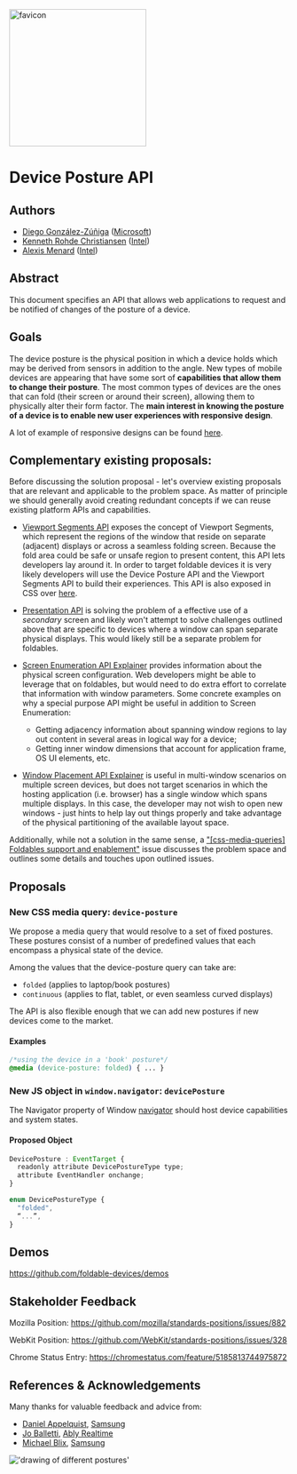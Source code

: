 <img width="247" alt="favicon" src="https://user-images.githubusercontent.com/73939538/123794912-4c089380-d8db-11eb-811b-7367461cfdd4.png">

# Device Posture API

## Authors
* [Diego González-Zúñiga](https://twitter.com/diekus) ([Microsoft](https://microsoft.com))
* [Kenneth Rohde Christiansen](https://twitter.com/kennethrohde) ([Intel](https://intel.com))
* [Alexis Menard](https://twitter.com/darktears) ([Intel](https://intel.com))

## Abstract

This document specifies an API that allows web applications to request and be notified of changes of the posture of a device.

## Goals

The device posture is the physical position in which a device holds which may be derived from sensors in addition to the angle. New types of mobile devices are appearing that have some sort of **capabilities that allow them to change their posture**. The most common types of devices are the ones that can fold (their screen or around their screen), allowing them to physically alter their form factor. The **main interest in knowing the posture of a device is to enable new user experiences with responsive design**.

A lot of example of responsive designs can be found [here](https://github.com/foldable-devices/demos).

## Complementary existing proposals:
Before discussing the solution proposal - let's overview existing proposals that are relevant and applicable to the problem space.
As matter of principle we should generally avoid creating redundant concepts if we can reuse existing platform APIs and capabilities.

- [Viewport Segments API](https://wicg.github.io/visual-viewport/#dom-visualviewport-segments) exposes the concept of Viewport Segments, which represent the regions of the window that reside on separate (adjacent) displays or across a seamless folding screen. Because the fold area could be safe or unsafe region to present content, this API lets developers lay around it. In order to target foldable devices it is very likely developers will use the Device Posture API and the Viewport Segments API to build their experiences. This API is also exposed in CSS over [here](https://www.w3.org/TR/mediaqueries-5/#mf-horizontal-viewport-segments).

- [Presentation API](https://w3c.github.io/presentation-api/) is solving the problem of a effective use of a _secondary_ screen and likely won't attempt to solve challenges outlined above that are specific to devices where a window can span separate physical displays. This would likely still be a separate problem for foldables.

- [Screen Enumeration API Explainer](https://github.com/webscreens/screen-enumeration/blob/master/EXPLAINER.md) provides information about the physical screen configuration. Web developers might be able to leverage that on foldables, but would need to do extra effort to correlate that information with window parameters. Some concrete examples on why a special purpose API might be useful in addition to Screen Enumeration:
	- Getting adjacency information about spanning window regions to lay out content in several areas in logical way for a device;
	- Getting inner window dimensions that account for application frame, OS UI elements, etc.

- [Window Placement API Explainer](https://github.com/webscreens/window-placement/blob/master/EXPLAINER.md) is useful in multi-window scenarios on multiple screen devices, but does not target scenarios in which the hosting application (i.e. browser) has a single window which spans multiple displays. In this case, the developer may not wish to open new windows - just hints to help lay out things properly and take advantage of the physical partitioning of the available layout space.

Additionally, while not a solution in the same sense, a ["[css-media-queries] Foldables support and enablement"](https://github.com/w3c/csswg-drafts/issues/4141) issue discusses the problem space and outlines some details and touches upon outlined issues.

## Proposals
### New CSS media query: `device-posture`

We propose a media query that would resolve to a set of fixed postures. These postures consist of a number of predefined values that each encompass a physical state of the device.

Among the values that the device-posture query can take are:
* `folded` (applies to laptop/book postures)
* `continuous` (applies to flat, tablet, or even seamless curved displays)

The API is also flexible enough that we can add new postures if new devices come to the market.

#### Examples

```css
/*using the device in a 'book' posture*/
@media (device-posture: folded) { ... }

```
### New JS object in `window.navigator`: `devicePosture`

The Navigator property of Window [navigator](https://html.spec.whatwg.org/multipage/system-state.html#the-navigator-object) should host device capabilities and system states.

#### Proposed Object
```javascript
DevicePosture : EventTarget {
  readonly attribute DevicePostureType type;
  attribute EventHandler onchange;
}

enum DevicePostureType {
  "folded",
  “...”,
}
```

## Demos
https://github.com/foldable-devices/demos

## Stakeholder Feedback
Mozilla Position: https://github.com/mozilla/standards-positions/issues/882

WebKit Position: https://github.com/WebKit/standards-positions/issues/328

Chrome Status Entry: https://chromestatus.com/feature/5185813744975872

## References & Acknowledgements
Many thanks for valuable feedback and advice from:
* [Daniel Appelquist](https://twitter.com/torgo), [Samsung](https://samsunginter.net) 
* [Jo Balletti](https://twitter.com/thisisjofrank), [Ably Realtime](https://ably.io)
* [Michael Blix](https://twitter.com/mkeblx), [Samsung](https://samsunginter.net) 

!['drawing of different postures'](https://github.com/w3c/device-posture/blob/gh-pages/images/postures.png?raw=true)
